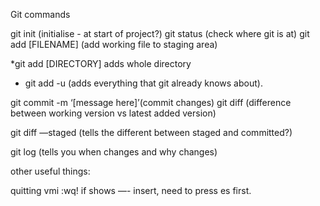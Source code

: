 Git commands

git init (initialise - at start of project?)
git status (check where git is at)
git add [FILENAME] (add working file to staging area)

*git add [DIRECTORY] adds whole directory
* git add -u (adds everything that git already knows about).


git commit -m ‘[message here]’(commit changes)
git diff (difference between working version vs latest added version)

git diff —staged (tells the different between staged and committed?)

git log (tells you when changes and why changes)


other useful things:

quitting vmi
:wq!
if shows —- insert, need to press es first.